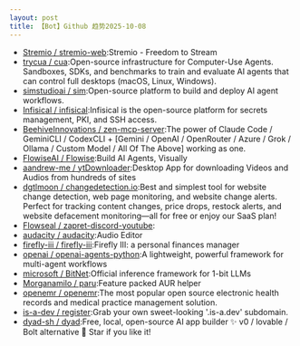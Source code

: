 ```yaml
---
layout: post
title: 【Bot】Github 趋势2025-10-08
---
```


* [Stremio / stremio-web](https://github.com/Stremio/stremio-web):Stremio - Freedom to Stream
* [trycua / cua](https://github.com/trycua/cua):Open-source infrastructure for Computer-Use Agents. Sandboxes, SDKs, and benchmarks to train and evaluate AI agents that can control full desktops (macOS, Linux, Windows).
* [simstudioai / sim](https://github.com/simstudioai/sim):Open-source platform to build and deploy AI agent workflows.
* [Infisical / infisical](https://github.com/Infisical/infisical):Infisical is the open-source platform for secrets management, PKI, and SSH access.
* [BeehiveInnovations / zen-mcp-server](https://github.com/BeehiveInnovations/zen-mcp-server):The power of Claude Code / GeminiCLI / CodexCLI + [Gemini / OpenAI / OpenRouter / Azure / Grok / Ollama / Custom Model / All Of The Above] working as one.
* [FlowiseAI / Flowise](https://github.com/FlowiseAI/Flowise):Build AI Agents, Visually
* [aandrew-me / ytDownloader](https://github.com/aandrew-me/ytDownloader):Desktop App for downloading Videos and Audios from hundreds of sites
* [dgtlmoon / changedetection.io](https://github.com/dgtlmoon/changedetection.io):Best and simplest tool for website change detection, web page monitoring, and website change alerts. Perfect for tracking content changes, price drops, restock alerts, and website defacement monitoring—all for free or enjoy our SaaS plan!
* [Flowseal / zapret-discord-youtube](https://github.com/Flowseal/zapret-discord-youtube):
* [audacity / audacity](https://github.com/audacity/audacity):Audio Editor
* [firefly-iii / firefly-iii](https://github.com/firefly-iii/firefly-iii):Firefly III: a personal finances manager
* [openai / openai-agents-python](https://github.com/openai/openai-agents-python):A lightweight, powerful framework for multi-agent workflows
* [microsoft / BitNet](https://github.com/microsoft/BitNet):Official inference framework for 1-bit LLMs
* [Morganamilo / paru](https://github.com/Morganamilo/paru):Feature packed AUR helper
* [openemr / openemr](https://github.com/openemr/openemr):The most popular open source electronic health records and medical practice management solution.
* [is-a-dev / register](https://github.com/is-a-dev/register):Grab your own sweet-looking '.is-a.dev' subdomain.
* [dyad-sh / dyad](https://github.com/dyad-sh/dyad):Free, local, open-source AI app builder ✨ v0 / lovable / Bolt alternative 🌟 Star if you like it!
